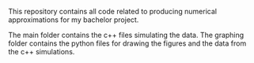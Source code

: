 This repository contains all code related to producing numerical approximations for my bachelor project.

The main folder contains the c++ files simulating the data.
The graphing folder contains the python files for drawing the figures and the data from the c++ simulations.
